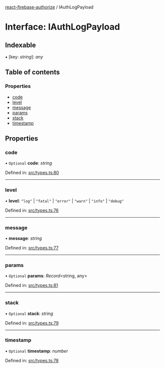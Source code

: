 [react-firebase-authorize](../README.md) / IAuthLogPayload

# Interface: IAuthLogPayload

## Indexable

▪ [key: *string*]: *any*

## Table of contents

### Properties

- [code](iauthlogpayload.md#code)
- [level](iauthlogpayload.md#level)
- [message](iauthlogpayload.md#message)
- [params](iauthlogpayload.md#params)
- [stack](iauthlogpayload.md#stack)
- [timestamp](iauthlogpayload.md#timestamp)

## Properties

### code

• `Optional` **code**: *string*

Defined in: [src/types.ts:80](https://github.com/blujedis/react-firebase-authorize/blob/9581d20/src/types.ts#L80)

___

### level

• **level**: ``"log"`` \| ``"fatal"`` \| ``"error"`` \| ``"warn"`` \| ``"info"`` \| ``"debug"``

Defined in: [src/types.ts:76](https://github.com/blujedis/react-firebase-authorize/blob/9581d20/src/types.ts#L76)

___

### message

• **message**: *string*

Defined in: [src/types.ts:77](https://github.com/blujedis/react-firebase-authorize/blob/9581d20/src/types.ts#L77)

___

### params

• `Optional` **params**: *Record*<string, any\>

Defined in: [src/types.ts:81](https://github.com/blujedis/react-firebase-authorize/blob/9581d20/src/types.ts#L81)

___

### stack

• `Optional` **stack**: *string*

Defined in: [src/types.ts:79](https://github.com/blujedis/react-firebase-authorize/blob/9581d20/src/types.ts#L79)

___

### timestamp

• `Optional` **timestamp**: *number*

Defined in: [src/types.ts:78](https://github.com/blujedis/react-firebase-authorize/blob/9581d20/src/types.ts#L78)
